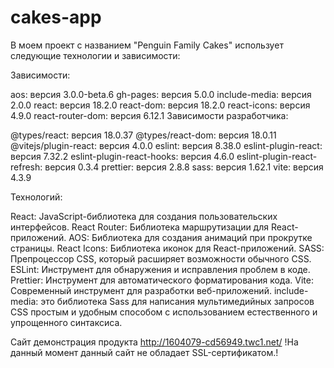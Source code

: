 # cakes-app
В моем проект с названием "Penguin Family Cakes" использует следующие технологии и зависимости:

Зависимости:

aos: версия 3.0.0-beta.6
gh-pages: версия 5.0.0
include-media: версия 2.0.0
react: версия 18.2.0
react-dom: версия 18.2.0
react-icons: версия 4.9.0
react-router-dom: версия 6.12.1
Зависимости разработчика:

@types/react: версия 18.0.37
@types/react-dom: версия 18.0.11
@vitejs/plugin-react: версия 4.0.0
eslint: версия 8.38.0
eslint-plugin-react: версия 7.32.2
eslint-plugin-react-hooks: версия 4.6.0
eslint-plugin-react-refresh: версия 0.3.4
prettier: версия 2.8.8
sass: версия 1.62.1
vite: версия 4.3.9

Технологий:

React: JavaScript-библиотека для создания пользовательских интерфейсов.
React Router: Библиотека маршрутизации для React-приложений.
AOS: Библиотека для создания анимаций при прокрутке страницы.
React Icons: Библиотека иконок для React-приложений.
SASS: Препроцессор CSS, который расширяет возможности обычного CSS.
ESLint: Инструмент для обнаружения и исправления проблем в коде.
Prettier: Инструмент для автоматического форматирования кода.
Vite: Современный инструмент для разработки веб-приложений.
include-media: это библиотека Sass для написания мультимедийных запросов CSS простым и удобным способом с использованием естественного и упрощенного синтаксиса.

Сайт демонстрация продукта http://1604079-cd56949.twc1.net/  !На данный момент данный сайт не обладает SSL-сертификатом.!
